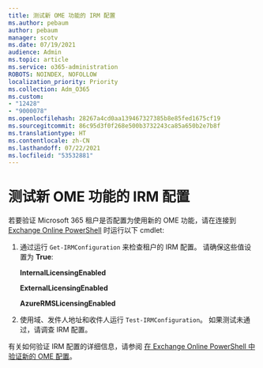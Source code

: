 ```yaml
---
title: 测试新 OME 功能的 IRM 配置
ms.author: pebaum
author: pebaum
manager: scotv
ms.date: 07/19/2021
audience: Admin
ms.topic: article
ms.service: o365-administration
ROBOTS: NOINDEX, NOFOLLOW
localization_priority: Priority
ms.collection: Adm_O365
ms.custom:
- "12428"
- "9000078"
ms.openlocfilehash: 28267a4cd0aa139467327385b8e85fed1675cf19
ms.sourcegitcommit: 86c95d3f0f268e500b3732243ca85a650b2e7b8f
ms.translationtype: HT
ms.contentlocale: zh-CN
ms.lasthandoff: 07/22/2021
ms.locfileid: "53532881"
---
```

# <a name="test-irm-configuration-for-new-ome-capabilities"></a>测试新 OME 功能的 IRM 配置

若要验证 Microsoft 365 租户是否配置为使用新的 OME 功能，请在连接到 [Exchange Online PowerShell](/powershell/exchange/exchange-online-powershell) 时运行以下 cmdlet:


1. 通过运行 `Get-IRMConfiguration` 来检查租户的 IRM 配置。 请确保这些值设置为 **True**:
    
    **InternalLicensingEnabled**
    
    **ExternalLicensingEnabled**
    
    **AzureRMSLicensingEnabled**

2. 使用域、发件人地址和收件人运行 `Test-IRMConfiguration`。 如果测试未通过，请调查 IRM 配置。

有关如何验证 IRM 配置的详细信息，请参阅 [在 Exchange Online PowerShell 中验证新的 OME 配置](/microsoft-365/compliance/set-up-new-message-encryption-capabilities#verify-new-ome-configuration-in-exchange-online-powershell)。